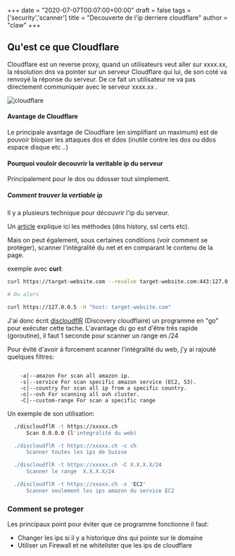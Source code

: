 +++
date = "2020-07-07T00:07:00+00:00"
draft = false
tags = ['security','scanner']
title = "Decouverte de l'ip derriere cloudflare"
author = "claw"
+++


## Qu'est ce que Cloudflare

Cloudflare est un reverse proxy, quand un utilisateurs veut aller sur xxxx.xx, la résolution dns va pointer sur un serveur Cloudflare qui lui, de son coté va renvoyé la réponse du serveur.
De ce fait un utilisateur ne va pas directement communiquer avec le serveur xxxx.xx .

![cloudflare](/img/cloudflare.png)

#### Avantage de Cloudflare

Le principale avantage de Cloudflare (en simplifiant un maximum) est de pouvoir bloquer les attaques dos et ddos (inutile contre les dos ou ddos espace disque etc ..)


#### Pourquoi vouloir decouvrir la veritable ip du serveur

Principalement pour le dos ou ddosser tout simplement.

##### Comment trouver la vertiable ip

Il y a plusieurs technique pour découvrir l'ip du serveur.

Un [article](https://www.secjuice.com/finding-real-ips-of-origin-servers-behind-cloudflare-or-tor/) explique ici les méthodes (dns history, ssl certs etc).


Mais on peut également, sous certaines conditions (voir comment se protéger), scanner l'intégralité du net  et en comparant le contenu de la page.

exemple avec **curl**:

```sh
curl https://target-website.com --resolve target-website.com:443:127.0.0.5

# Ou alors 

curl https://127.0.0.5 -H "host: target-website.com"
```

J'ai donc écrit [discloudflR](https://yourlabs.io/drClaw/discloudflr) (Discovery cloudflaire) un programme en "go" pour exécuter cette tache.
L'avantage du go est d'être très rapide (goroutine), il faut 1 seconde pour scanner un range en /24 

Pour évité d'avoir à forcement scanner l'intégralité du web, j'y ai rajouté quelques filtres:

```

    -a|--amazon For scan all amazon ip.
    -s|--service For scan specific amazon service (EC2, S3).
    -c|--country For scan all ip from a specific country.
    -o|--ovh For scanning all ovh cluster.
    -C|--custom-range For scan a specific range

```

Un exemple de son utilisation:

```sh
  ./discloudflR -t https://xxxxx.ch
      Scan 0.0.0.0 (l'integralité du web)

  ./discloudflR -t https://xxxxx.ch -c ch
      Scanner toutes les ips de Suisse

  ./discloudflR -t https://xxxxx.ch -C X.X.X.X/24
      Scanner le range  X.X.X.X/24

  ./discloudflR -t https://xxxxx.ch -s 'EC2'
      Scanner seulement les ips amazon du service EC2
``` 


### Comment se proteger

Les principaux point pour éviter que ce programme fonctionne il faut:

- Changer les ips si il y a historique dns qui pointe sur le domaine
- Utiliser un Firewall et ne whitelister que les ips de cloudflare 
